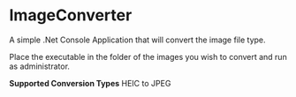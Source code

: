 # ImageConverter
A simple .Net Console Application that will convert the image file type.

Place the executable in the folder of the images you wish to convert and run as administrator.

**Supported Conversion Types**
HEIC to JPEG
